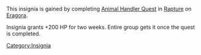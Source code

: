 This insignia is gained by completing [Animal Handler
Quest](Animal_Handler_Quest "wikilink") in
[Rapture](:Category:Rapture.md "wikilink") on
[Eragora](:Category:Eragora.md "wikilink").

Insignia grants +200 HP for two weeks. Entire group gets it once the
quest is completed.

[Category:Insignia](Category:Insignia "wikilink")
